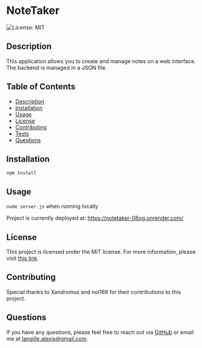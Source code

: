 # NoteTaker

![License: MIT](https://img.shields.io/badge/License-MIT-yellow.svg)

## Description

This application allows you to create and manage notes on a web interface. The backend is managed in a JSON file.

## Table of Contents

- [Description](#description)
- [Installation](#installation)
- [Usage](#usage)
- [License](#license)
- [Contributing](#contributing)
- [Tests](#tests)
- [Questions](#questions)

## Installation

`npm install`

## Usage

`node server.js` when running locally

Project is currently deployed at: https://notetaker-08og.onrender.com/

## License

This project is licensed under the MIT license. For more information, please visit [this link](https://opensource.org/licenses/MIT).


## Contributing

Special thanks to Xandromus and nol166 for their contributions to this project.

## Questions

If you have any questions, please feel free to reach out via [GitHub](https://github.com/alangille01) or email me at langille.alexis@gmail.com.
